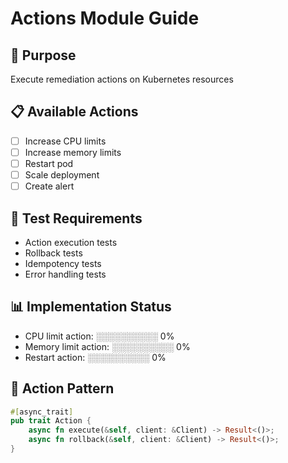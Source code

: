 # Actions Module Guide

## 🎯 Purpose
Execute remediation actions on Kubernetes resources

## 📋 Available Actions
- [ ] Increase CPU limits
- [ ] Increase memory limits
- [ ] Restart pod
- [ ] Scale deployment
- [ ] Create alert

## 🧪 Test Requirements
- Action execution tests
- Rollback tests
- Idempotency tests
- Error handling tests

## 📊 Implementation Status
- CPU limit action: ░░░░░░░░░░ 0%
- Memory limit action: ░░░░░░░░░░ 0%
- Restart action: ░░░░░░░░░░ 0%

## 🔧 Action Pattern
```rust
#[async_trait]
pub trait Action {
    async fn execute(&self, client: &Client) -> Result<()>;
    async fn rollback(&self, client: &Client) -> Result<()>;
}
```